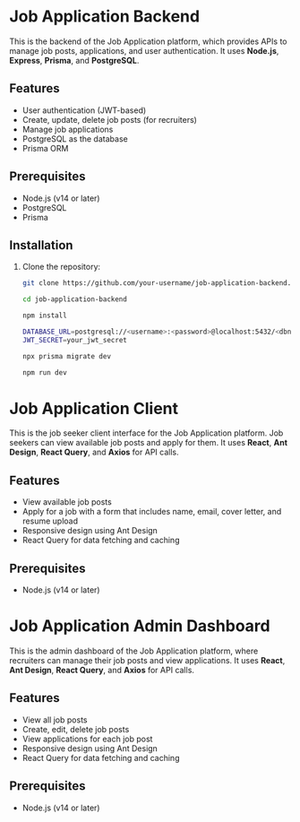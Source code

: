# Job Application Backend

This is the backend of the Job Application platform, which provides APIs to manage job posts, applications, and user authentication. It uses **Node.js**, **Express**, **Prisma**, and **PostgreSQL**.

## Features

- User authentication (JWT-based)
- Create, update, delete job posts (for recruiters)
- Manage job applications
- PostgreSQL as the database
- Prisma ORM

## Prerequisites

- Node.js (v14 or later)
- PostgreSQL
- Prisma

## Installation

1. Clone the repository:

   ```bash
   git clone https://github.com/your-username/job-application-backend.git

   cd job-application-backend

   npm install

   DATABASE_URL=postgresql://<username>:<password>@localhost:5432/<dbname>?schema=public
   JWT_SECRET=your_jwt_secret

   npx prisma migrate dev

   npm run dev

   ```


# Job Application Client

This is the job seeker client interface for the Job Application platform. Job seekers can view available job posts and apply for them. It uses **React**, **Ant Design**, **React Query**, and **Axios** for API calls.

## Features

- View available job posts
- Apply for a job with a form that includes name, email, cover letter, and resume upload
- Responsive design using Ant Design
- React Query for data fetching and caching

## Prerequisites

- Node.js (v14 or later)

# Job Application Admin Dashboard

This is the admin dashboard of the Job Application platform, where recruiters can manage their job posts and view applications. It uses **React**, **Ant Design**, **React Query**, and **Axios** for API calls.

## Features

- View all job posts
- Create, edit, delete job posts
- View applications for each job post
- Responsive design using Ant Design
- React Query for data fetching and caching

## Prerequisites

- Node.js (v14 or later)
